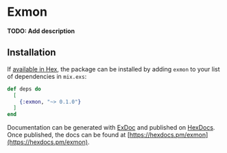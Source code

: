 # Exmon

**TODO: Add description**

## Installation

If [available in Hex](https://hex.pm/docs/publish), the package can be installed
by adding `exmon` to your list of dependencies in `mix.exs`:

```elixir
def deps do
  [
    {:exmon, "~> 0.1.0"}
  ]
end
```

Documentation can be generated with [ExDoc](https://github.com/elixir-lang/ex_doc)
and published on [HexDocs](https://hexdocs.pm). Once published, the docs can
be found at [https://hexdocs.pm/exmon](https://hexdocs.pm/exmon).

